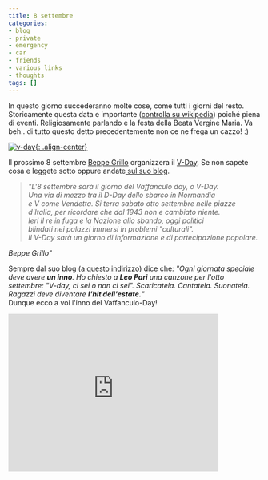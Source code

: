 ```yaml
---
title: 8 settembre
categories:
- blog
- private
- emergency
- car
- friends
- various links
- thoughts
tags: []
---
```

In questo giorno succederanno molte cose, come tutti i giorni del resto.
Storicamente questa data e importante ([controlla su
wikipedia](http://it.wikipedia.org/wiki/8_settembre
"http://it.wikipedia.org/wiki/8_settembre" )) poiché piena di eventi.
Religiosamente parlando e la festa della Beata Vergine Maria. Va beh.. di
tutto questo detto precedentemente non ce ne frega un cazzo! :)

[![v-day]({{site.url}}/images/v-day.jpg){: .align-center}]({{site.url}}/images/v-day.jpg "v-day" )

Il prossimo 8 settembre [Beppe Grillo](http://www.beppegrillo.it
"http://www.beppegrillo.it" ) organizzera il
[V-Day](http://www.beppegrillo.it/vaffanculoday/
"http://www.beppegrillo.it/vaffanculoday/" ). Se non sapete cosa e leggete
sotto oppure andate[ sul suo blog](http://www.beppegrillo.it/
"http://www.beppegrillo.it/" ).

> _"L'8 settembre sarà il giorno del Vaffanculo day, o V-Day.  
Una via di mezzo tra il D-Day dello sbarco in Normandia  
e V come Vendetta. Si terra sabato otto settembre nelle piazze  
d'Italia, per ricordare che dal 1943 non e cambiato niente.  
Ieri il re in fuga e la Nazione allo sbando, oggi politici  
blindati nei palazzi immersi in problemi "culturali".  
Il V-Day sarà un giorno di informazione e di partecipazione popolare._

_Beppe Grillo"_

Sempre dal suo blog ([a questo
indirizzo](http://www.beppegrillo.it/2007/08/linno_del_vday.html
"http://www.beppegrillo.it/2007/08/linno_del_vday.html" )) dice che: _"Ogni
giornata speciale deve avere **un inno**. Ho chiesto a **Leo Pari** una
canzone per l'otto settembre: "V-day, ci sei o non ci sei". Scaricatela.
Cantatela. Suonatela. Ragazzi deve diventare **l'hit dell'estate.**"_  
Dunque ecco a voi l'inno del Vaffanculo-Day!

<iframe width="420" height="315" src="https://www.youtube.com/embed/h1986jyBRvo" frameborder="0" allowfullscreen></iframe>

